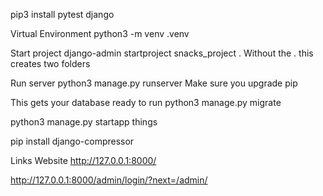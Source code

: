 
pip3 install
pytest
django

Virtual Environment
python3 -m venv .venv

Start project
django-admin startproject snacks_project .
  Without the . this creates two folders

Run server
python3 manage.py runserver
  Make sure you upgrade pip

This gets your database ready to run
python3 manage.py migrate


python3 manage.py startapp things

pip install django-compressor

Links
Website
http://127.0.0.1:8000/

http://127.0.0.1:8000/admin/login/?next=/admin/

